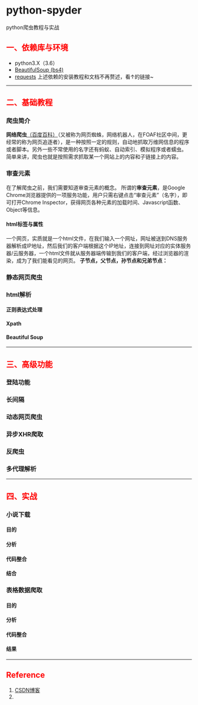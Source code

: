 # python-spyder
python爬虫教程与实战
## <font color="red">一、依赖库与环境</font>
 
 - python3.X（3.6）
 - [BeautifulSoup (bs4)][1]
 - [requests][2]
上述依赖的安装教程和文档不再赘述，看↑的链接~
 ---
## <font color="red">二、基础教程</font>

### 爬虫简介
**网络爬虫**[（百度百科）][3]（又被称为网页蜘蛛，网络机器人，在FOAF社区中间，更经常的称为网页追逐者），是一种按照一定的规则，自动地抓取万维网信息的程序或者脚本。另外一些不常使用的名字还有蚂蚁、自动索引、模拟程序或者蠕虫。
简单来讲，爬虫也就是按照需求抓取某一个网站上的内容和子链接上的内容。
### 审查元素
在了解爬虫之前，我们需要知道审查元素的概念。
所谓的**审查元素**，是Google Chrome浏览器提供的一项服务功能，用户只需右键点击“审查元素”（名字），即可打开Chrome Inspector，获得网页各种元素的加载时间、Javascript函数、Object等信息。
#### html标签与属性
一个网页，实质就是一个html文件，在我们输入一个网址，网址被送到DNS服务器解析成IP地址，然后我们的客户端根据这个IP地址，连接到网址对应的实体服务器/云服务器，一个html文件就从服务器端传输到我们的客户端，经过浏览器的渲染，成为了我们能看见的网页。
**子节点，父节点，孙节点和兄弟节点：**

### 静态网页爬虫

### html解析
#### 正则表达式处理
#### Xpath
#### Beautiful Soup



---
## <font color="red">三、高级功能</font>
### 登陆功能
### 长间隔
### 动态网页爬虫
### 异步XHR爬取
### 反爬虫
### 多代理解析

---
## <font color="red">四、实战</font>

### 小说下载
#### 目的
#### 分析
#### 代码整合
#### 结合

### 表格数据爬取
#### 目的
#### 分析
#### 代码整合
#### 结果

---
## <font color="red">Reference</font>


1. [CSDN博客][4]
2. 


  [1]: https://www.crummy.com/software/BeautifulSoup/bs4/doc/index.zh.html
  [2]: http://docs.python-requests.org/zh_CN/latest/user/quickstart.html
  [3]: https://baike.baidu.com/item/%E7%BD%91%E7%BB%9C%E7%88%AC%E8%99%AB/5162711?fr=aladdin&fromid=22046949&fromtitle=%E7%88%AC%E8%99%AB
  [4]: http://blog.csdn.net/c406495762
